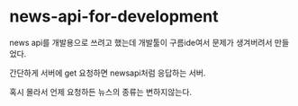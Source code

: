 # news-api-for-development

news api를 개발용으로 쓰려고 했는데 
개발툴이 구름ide여서 문제가 생겨버려서 만들었다. 

간단하게 서버에 get 요청하면 newsapi처럼 응답하는 서버. 

혹시 몰라서 언제 요청하든 뉴스의 종류는 변하지않는다. 
